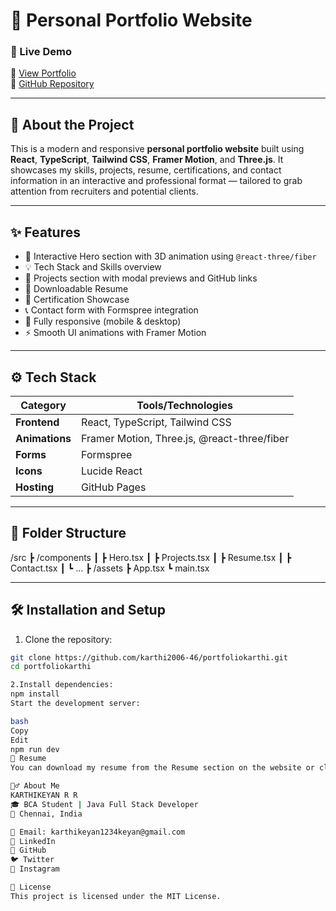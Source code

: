 # 💼 Personal Portfolio Website

### 🚀 Live Demo  
🔗 [View Portfolio](https://celebrated-meringue-b7f451.netlify.app/)  
📁 [GitHub Repository](https://github.com/karthi2006-46/portfoliokarthi.git)

---

## 📖 About the Project

This is a modern and responsive **personal portfolio website** built using **React**, **TypeScript**, **Tailwind CSS**, **Framer Motion**, and **Three.js**. It showcases my skills, projects, resume, certifications, and contact information in an interactive and professional format — tailored to grab attention from recruiters and potential clients.

---

## ✨ Features

- 🎯 Interactive Hero section with 3D animation using `@react-three/fiber`
- 💡 Tech Stack and Skills overview
- 📂 Projects section with modal previews and GitHub links
- 📄 Downloadable Resume
- 🏅 Certification Showcase
- 📞 Contact form with Formspree integration
- 📱 Fully responsive (mobile & desktop)
- ⚡ Smooth UI animations with Framer Motion

---

## ⚙️ Tech Stack

| Category      | Tools/Technologies                             |
|---------------|------------------------------------------------|
| **Frontend**  | React, TypeScript, Tailwind CSS                |
| **Animations**| Framer Motion, Three.js, @react-three/fiber    |
| **Forms**     | Formspree                                      |
| **Icons**     | Lucide React                                   |
| **Hosting**   | GitHub Pages                                   |

---

## 📁 Folder Structure

/src
┣ /components
┃ ┣ Hero.tsx
┃ ┣ Projects.tsx
┃ ┣ Resume.tsx
┃ ┣ Contact.tsx
┃ ┗ ...
┣ /assets
┣ App.tsx
┗ main.tsx

---

## 🛠️ Installation and Setup

1. Clone the repository:

```bash
git clone https://github.com/karthi2006-46/portfoliokarthi.git
cd portfoliokarthi

2.Install dependencies:
npm install
Start the development server:

bash
Copy
Edit
npm run dev
📄 Resume
You can download my resume from the Resume section on the website or click here.

🙋‍♂️ About Me
KARTHIKEYAN R R
🎓 BCA Student | Java Full Stack Developer
📍 Chennai, India

📧 Email: karthikeyan1234keyan@gmail.com
🔗 LinkedIn
🐙 GitHub
🐦 Twitter
📸 Instagram

📜 License
This project is licensed under the MIT License.

